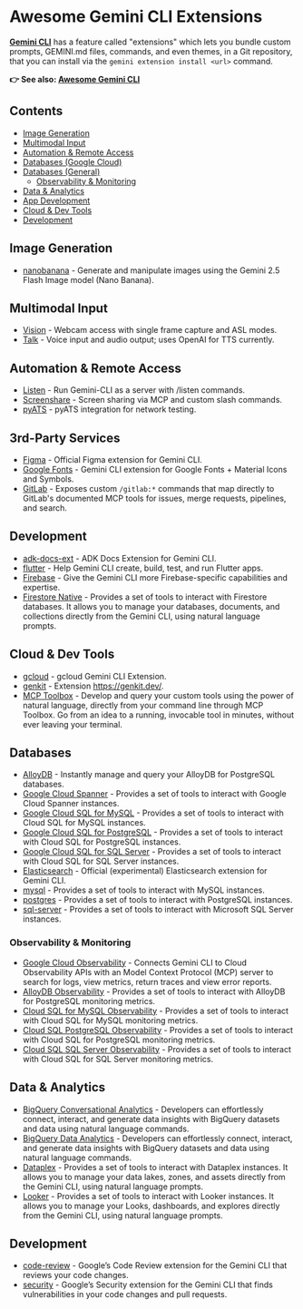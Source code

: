 # Awesome Gemini CLI Extensions

[**Gemini CLI**](https://github.com/google-gemini/gemini-cli) has a feature called "extensions" which lets you bundle custom prompts, GEMINI.md files, commands, and even themes, in a Git repository, that you can install via the `gemini extension install <url>` command.

**👉 See also: [Awesome Gemini CLI](https://github.com/Piebald-AI/awesome-gemini-cli)**

## Contents

- [Image Generation](https://github.com/Piebald-AI/awesome-gemini-cli-extensions?tab=readme-ov-file#image-generation)
- [Multimodal Input](https://github.com/Piebald-AI/awesome-gemini-cli-extensions?tab=readme-ov-file#multimodal-input)
- [Automation & Remote Access](https://github.com/Piebald-AI/awesome-gemini-cli-extensions?tab=readme-ov-file#automation--remote-access)
- [Databases (Google Cloud)](https://github.com/Piebald-AI/awesome-gemini-cli-extensions?tab=readme-ov-file#databases-google-cloud)
- [Databases (General)](https://github.com/Piebald-AI/awesome-gemini-cli-extensions?tab=readme-ov-file#databases-general)
  - [Observability & Monitoring](https://github.com/Piebald-AI/awesome-gemini-cli-extensions?tab=readme-ov-file#observability--monitoring)
- [Data & Analytics](https://github.com/Piebald-AI/awesome-gemini-cli-extensions?tab=readme-ov-file#data--analytics)
- [App Development](https://github.com/Piebald-AI/awesome-gemini-cli-extensions?tab=readme-ov-file#app-development)
- [Cloud & Dev Tools](https://github.com/Piebald-AI/awesome-gemini-cli-extensions?tab=readme-ov-file#cloud--dev-tools)
- [Development](https://github.com/Piebald-AI/awesome-gemini-cli-extensions?tab=readme-ov-file#development)

## Image Generation

- [nanobanana](https://github.com/gemini-cli-extensions/nanobanana) - Generate and manipulate images using the Gemini 2.5 Flash Image model (Nano Banana).

## Multimodal Input

- [Vision](https://github.com/automateyournetwork/GeminiCLI_Vision_Extension) - Webcam access with single frame capture and ASL modes.
- [Talk](https://github.com/automateyournetwork/GeminiCLI_Talk_Extension) - Voice input and audio output; uses OpenAI for TTS currently.

## Automation & Remote Access

- [Listen](https://github.com/automateyournetwork/GeminiCLI_Listen_Extension) - Run Gemini-CLI as a server with /listen commands.
- [Screenshare](https://github.com/automateyournetwork/GeminiCLI_ScreenShare_Extension) - Screen sharing via MCP and custom slash commands.
- [pyATS](https://github.com/automateyournetwork/pyATS_GeminiCLI_Extension) - pyATS integration for network testing.

## 3rd-Party Services

- [Figma](https://github.com/figma/figma-gemini-cli-extension) - Official Figma extension for Gemini CLI.
- [Google Fonts](https://github.com/rodydavis/google-fonts-gemini-cli-extension) - Gemini CLI extension for Google Fonts + Material Icons and Symbols.
- [GitLab](https://github.com/GitLab-Ecosystem/Gemini-CLI-Extensions) - Exposes custom `/gitlab:*` commands that map directly to GitLab's documented MCP tools for issues, merge requests, pipelines, and search.

## Development

- [adk-docs-ext](https://github.com/derailed-dash/adk-docs-ext) - ADK Docs Extension for Gemini CLI.
- [flutter](https://github.com/gemini-cli-extensions/flutter) - Help Gemini CLI create, build, test, and run Flutter apps.
- [Firebase](https://github.com/gemini-cli-extensions/firebase) - Give the Gemini CLI more Firebase-specific capabilities and expertise.
- [Firestore Native](https://github.com/gemini-cli-extensions/firestore-native) - Provides a set of tools to interact with Firestore databases. It allows you to manage your databases, documents, and collections directly from the Gemini CLI, using natural language prompts.

## Cloud & Dev Tools

- [gcloud](https://github.com/gemini-cli-extensions/gcloud) - gcloud Gemini CLI Extension.
- [genkit](https://github.com/gemini-cli-extensions/genkit) - Extension https://genkit.dev/.
- [MCP Toolbox](https://github.com/gemini-cli-extensions/mcp-toolbox) - Develop and query your custom tools using the power of natural language, directly from your command line through MCP Toolbox. Go from an idea to a running, invocable tool in minutes, without ever leaving your terminal.

## Databases

- [AlloyDB](https://github.com/gemini-cli-extensions/alloydb) - Instantly manage and query your AlloyDB for PostgreSQL databases.
- [Google Cloud Spanner](https://github.com/gemini-cli-extensions/spanner) - Provides a set of tools to interact with Google Cloud Spanner instances.
- [Google Cloud SQL for MySQL](https://github.com/gemini-cli-extensions/cloud-sql-mysql) - Provides a set of tools to interact with Cloud SQL for MySQL instances.
- [Google Cloud SQL for PostgreSQL](https://github.com/gemini-cli-extensions/cloud-sql-postgresql) - Provides a set of tools to interact with Cloud SQL for PostgreSQL instances.
- [Google Cloud SQL for SQL Server](https://github.com/gemini-cli-extensions/cloud-sql-sqlserver) - Provides a set of tools to interact with Cloud SQL for SQL Server instances.
- [Elasticsearch](https://github.com/elastic/gemini-cli-elasticsearch) - Official (experimental) Elasticsearch extension for Gemini CLI.
- [mysql](https://github.com/gemini-cli-extensions/mysql) - Provides a set of tools to interact with MySQL instances.
- [postgres](https://github.com/gemini-cli-extensions/postgres) - Provides a set of tools to interact with PostgreSQL instances.
- [sql-server](https://github.com/gemini-cli-extensions/sql-server) - Provides a set of tools to interact with Microsoft SQL Server instances.

### Observability & Monitoring

- [Google Cloud Observability](https://github.com/gemini-cli-extensions/observability) - Connects Gemini CLI to Cloud Observability APIs with an Model Context Protocol (MCP) server to search for logs, view metrics, return traces and view error reports.
- [AlloyDB Observability](https://github.com/gemini-cli-extensions/alloydb-observability) - Provides a set of tools to interact with AlloyDB for PostgreSQL monitoring metrics.
- [Cloud SQL for MySQL Observability](https://github.com/gemini-cli-extensions/cloud-sql-mysql-observability) - Provides a set of tools to interact with Cloud SQL for MySQL monitoring metrics.
- [Cloud SQL PostgreSQL Observability](https://github.com/gemini-cli-extensions/cloud-sql-postgresql-observability) - Provides a set of tools to interact with Cloud SQL for PostgreSQL monitoring metrics.
- [Cloud SQL SQL Server Observability](https://github.com/gemini-cli-extensions/cloud-sql-sqlserver-observability) - Provides a set of tools to interact with Cloud SQL for SQL Server monitoring metrics.

## Data & Analytics

- [BigQuery Conversational Analytics](https://github.com/gemini-cli-extensions/bigquery-conversational-analytics) - Developers can effortlessly connect, interact, and generate data insights with BigQuery datasets and data using natural language commands.
- [BigQuery Data Analytics](https://github.com/gemini-cli-extensions/bigquery-data-analytics) - Developers can effortlessly connect, interact, and generate data insights with BigQuery datasets and data using natural language commands.
- [Dataplex](https://github.com/gemini-cli-extensions/dataplex) - Provides a set of tools to interact with Dataplex instances. It allows you to manage your data lakes, zones, and assets directly from the Gemini CLI, using natural language prompts.
- [Looker](https://github.com/gemini-cli-extensions/looker) - Provides a set of tools to interact with Looker instances. It allows you to manage your Looks, dashboards, and explores directly from the Gemini CLI, using natural language prompts.

## Development

- [code-review](https://github.com/gemini-cli-extensions/code-review) - Google’s Code Review extension for the Gemini CLI that reviews your code changes.
- [security](https://github.com/gemini-cli-extensions/security) - Google’s Security extension for the Gemini CLI that finds vulnerabilities in your code changes and pull requests.
